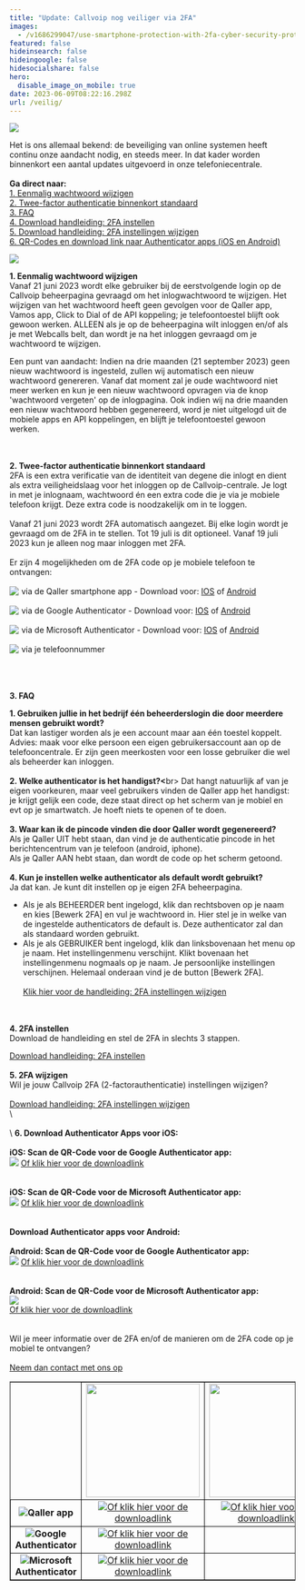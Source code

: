 ```yaml
---
title: "Update: Callvoip nog veiliger via 2FA"
images:
  - /v1686299047/use-smartphone-protection-with-2fa-cyber-security-protects-database-internet-online-personal-online-privacy-encrypted-data.jpg
featured: false
hideinsearch: false
hideingoogle: false
hidesocialshare: false
hero:
  disable_image_on_mobile: true
date: 2023-06-09T08:22:16.298Z
url: /veilig/
---
```

![](https://res.cloudinary.com/callvoip/image/upload/v1686299047/use-smartphone-protection-with-2fa-cyber-security-protects-database-internet-online-personal-online-privacy-encrypted-data.jpg)

Het is ons allemaal bekend: de beveiliging van online systemen heeft continu onze aandacht nodig, en steeds meer. In dat kader worden binnenkort een aantal updates uitgevoerd in onze telefoniecentrale.<br><br><b>Ga direct naar:</b><br><a href="#1">1. Eenmalig wachtwoord wijzigen</a><br><a href="#2">2. Twee-factor authenticatie binnenkort standaard</a><br><a href="#3">3. FAQ</a><br><a href="https://www.callvoip.nl/ondersteuning/algemeen/2fa-handleiding/" target="_blank">4. Download handleiding: 2FA instellen</a><br><a href="https://www.callvoip.nl/ondersteuning/algemeen/2fa-wijzgen/" target="_blank">5. Download handleiding: 2FA instellingen wijzigen</a><br><a href="#6">6. QR-Codes en download link naar Authenticator apps (iOS en Android)</a>

![](https://res.cloudinary.com/callvoip/image/upload/v1686299047/2fa.png)

<div id="1"><b>1. Eenmalig wachtwoord wijzigen</b></div>
Vanaf 21 juni 2023 wordt elke gebruiker bij de eerstvolgende login op de Callvoip beheerpagina gevraagd om het inlogwachtwoord te wijzigen. 
Het wijzigen van het wachtwoord heeft geen gevolgen voor de Qaller app, Vamos app, Click to Dial of de API koppeling; je telefoontoestel blijft ook gewoon werken. 
ALLEEN als je op de beheerpagina wilt inloggen en/of als je met Webcalls belt, dan wordt je na het inloggen gevraagd om je wachtwoord te wijzigen. 

Een punt van aandacht: Indien na drie maanden (21 september 2023) geen nieuw wachtwoord is ingesteld, zullen wij automatisch een nieuw wachtwoord genereren. Vanaf dat moment zal je oude wachtwoord niet meer werken en kun je een nieuw wachtwoord opvragen via de knop 'wachtwoord vergeten' op de inlogpagina. Ook indien wij na drie maanden een nieuw wachtwoord hebben gegenereerd, word je niet uitgelogd uit de mobiele apps en API koppelingen, en blijft je telefoontoestel gewoon werken. 

<div id="2"><br></div><br>
<b>2. Twee-factor authenticatie binnenkort standaard</b>
<br>
2FA is een extra verificatie van de identiteit van degene die inlogt en dient als extra veiligheidslaag voor het inloggen op de Callvoip-centrale. Je logt in met je inlognaam, wachtwoord én een extra code die je via je mobiele telefoon krijgt. Deze extra code is noodzakelijk om in te loggen.
<br><br>
Vanaf 21 juni 2023 wordt 2FA automatisch aangezet. Bij elke login wordt je gevraagd om de 2FA in te stellen. Tot 19 juli is dit optioneel. Vanaf 19 juli 2023 kun je alleen nog maar inloggen met 2FA.
<br><br>
Er zijn 4 mogelijkheden om de 2FA code op je mobiele telefoon te ontvangen:
<br><br>
<img src="https://res.cloudinary.com/callvoip/image/upload/v1686299047/qaller2fa.png" style="float:left; margin-right:5px;">via de Qaller smartphone app -  Download voor: <a href="https://apps.apple.com/nl/app/qaller/id1140548146">IOS</a> of <a href="https://play.google.com/store/apps/details?id=com.digifoon.qaller&hl=nl&pli=1">Android</a><br><br>
<img src="https://res.cloudinary.com/callvoip/image/upload/v1686299047/googleauth2.png" style="float:left; margin-right:5px;">via de Google Authenticator -  Download voor: <a href="https://apps.apple.com/us/app/google-authenticator/id388497605">IOS</a> of <a href="https://play.google.com/store/apps/details?id=com.google.android.apps.authenticator2&hl=en&gl=US">Android</a><br><br>
<img src="https://res.cloudinary.com/callvoip/image/upload/v1686299047/micro2fa.png" style="float:left; margin-right:5px;">via de Microsoft Authenticator -  Download voor: <a href="https://apps.apple.com/us/app/microsoft-authenticator/id983156458">IOS</a> of <a href="https://play.google.com/store/apps/details?id=com.azure.authenticator&hl=en&gl=US">Android</a><br><br>
<img src="https://res.cloudinary.com/callvoip/image/upload/v1686299047/phone2fa.png" style="float:left; margin-right:5px;">via je telefoonnummer<div id="3"><br></div>
<br><br>

<b>3. FAQ</b>
<br>

<b>1. Gebruiken jullie in het bedrijf één beheerderslogin die door meerdere mensen gebruikt wordt?</b><br>
   Dat kan lastiger worden als je een account maar aan één toestel koppelt.<br>
   Advies: maak voor elke persoon een eigen gebruikersaccount aan op de telefooncentrale. Er zijn geen meerkosten voor een losse gebruiker die wel als beheerder kan inloggen.
   <br><br>
<b>2. Welke authenticator is het handigst?<</b>br>
   Dat hangt natuurlijk af van je eigen voorkeuren, maar veel gebruikers vinden de Qaller app het handigst: je krijgt gelijk een code, deze staat direct op het scherm van je mobiel en evt op je smartwatch. Je hoeft niets te openen of te doen.
   <br><br>
<b>3. Waar kan ik de pincode vinden die door Qaller wordt gegenereerd? </b><br>
   Als je Qaller UIT hebt staan, dan vind je de authenticatie pincode in het berichtencentrum van je telefoon (android, iphone).<br>
   Als je Qaller AAN hebt staan, dan wordt de code op het scherm getoond. 
   <br><br>
<b>4. Kun je instellen welke authenticator als default wordt gebruikt? </b><br>
   Ja dat kan. Je kunt dit instellen op je eigen 2FA beheerpagina. <br>

* Als je als BEHEERDER bent ingelogd, klik dan rechtsboven op je naam en kies \[Bewerk 2FA] en vul je wachtwoord in. Hier stel je in welke van de ingestelde authenticators de default is. Deze authenticator zal dan als standaard worden gebruikt. <br>
* Als je als GEBRUIKER bent ingelogd, klik dan linksbovenaan het menu op je naam. Het instellingenmenu verschijnt. Klikt bovenaan het instellingenmenu nogmaals op je naam. Je persoonlijke instellingen verschijnen. Helemaal onderaan vind je de button \[Bewerk 2FA].<br><br>
<a href="https://www.callvoip.nl/ondersteuning/algemeen/2fa-wijzgen/" target="_blank">Klik hier voor de handleiding: 2FA instellingen wijzigen</a><div id="4"></div><br><br>

<b>4. 2FA instellen</b><br>
Download de handleiding en stel de 2FA in slechts 3 stappen.

<div id="5"></div><a href="https://www.callvoip.nl/ondersteuning/algemeen/2fa-handleiding/" target="_blank">Download handleiding: 2FA instellen</a>
<br><br>
<b>5. 2FA wijzigen</b><br>
Wil je jouw Callvoip 2FA (2-factorauthenticatie) instellingen wijzigen?<br><br>
<a href="https://www.callvoip.nl/ondersteuning/algemeen/2fa-wijzgen/" target="_blank">Download handleiding: 2FA instellingen wijzigen</a><div id="6"></div>\
<br><br>\
<b>6. Download Authenticator Apps voor iOS:</b><br><br>
<b>iOS: Scan de QR-Code voor de Google Authenticator app:</b><br>
<img src="https://res.cloudinary.com/callvoip/image/upload/v1686299047/screenshot_2.jpg">
<a href="https://apps.apple.com/us/app/google-authenticator/id388497605">Of klik hier voor de downloadlink</a><br><br><br>
<b>iOS: Scan de QR-Code voor de Microsoft Authenticator app:</b><br>
<img src="https://res.cloudinary.com/callvoip/image/upload/v1686299047/screenshot_3.jpg">
<a href="https://apps.apple.com/us/app/microsoft-authenticator/id983156458">Of klik hier voor de downloadlink</a><br><br><br>
<b>Download Authenticator apps voor Android:</b><br><br>
<b>Android: Scan de QR-Code voor de Google Authenticator app:</b><br>
<img src="https://res.cloudinary.com/callvoip/image/upload/v1686299047/screenshot_4.jpg">
<a href="https://play.google.com/store/apps/details?id=com.google.android.apps.authenticator2&hl=en&gl=US&pli=1">Of klik hier voor de downloadlink</a><br>
<br><br>
<b>Android: Scan de QR-Code voor de Microsoft Authenticator app:</b><br>
<img src="https://res.cloudinary.com/callvoip/image/upload/v1686299047/screenshot_5.jpg"><br>
<a href="https://play.google.com/store/apps/details?id=com.azure.authenticator&hl=en&gl=US">Of klik hier voor de downloadlink</a><br>
<br><br>
Wil je meer informatie over de 2FA en/of de manieren om de 2FA code op je mobiel te ontvangen?<br><br><a href="/contact/" target="_blank" class="button">Neem dan contact met ons op</a>

<table border="1" cellpadding="10">
<tbody>
<tr>
<td>&nbsp;</td>
<td style="border: 1px solid black;"><img src="https://res.cloudinary.com/callvoip/image/upload/v1686299047/App-Stroe.png" width="200px"></td>
<td style="border: 1px solid black;"><img src="https://res.cloudinary.com/callvoip/image/upload/v1686299047/googleplay_zhcnme.png" width="200px"></td>
</tr>
<tr>
<td style="border: 1px solid black;"><center><img src="https://res.cloudinary.com/callvoip/image/upload/v1686299047/qaller2fa.png"><b>Qaller app</b></center></td>
<td style="border: 1px solid black;"><center><img src="https://res.cloudinary.com/callvoip/image/upload/v1686299047/screenshot_39.jpg"><a href="https://apps.apple.com/nl/app/qaller/id1140548146" target="_blank">Of klik hier voor de downloadlink</a></center></td>
<td style="border: 1px solid black;"><center><img src="https://res.cloudinary.com/callvoip/image/upload/v1686299047/screenshot_40.jpg"><a href="https://play.google.com/store/apps/details?id=com.digifoon.qaller&hl=nl" target="_blank">Of klik hier voor de downloadlink</a></center></td>
</tr>
<tr>
<td style="border: 1px solid black;"><center><img src="https://res.cloudinary.com/callvoip/image/upload/v1686299047/googleauth2.png"><b>Google Authenticator</b></center></td>
<td style="border: 1px solid black;"><center><img src="https://res.cloudinary.com/callvoip/image/upload/v1686299047/screenshot_2.jpg"><a href="https://apps.apple.com/us/app/google-authenticator/id388497605" target="_blank">Of klik hier voor de downloadlink</a></center></td>
<td style="border: 1px solid black;">&nbsp;</td>
</tr>
<tr>
<td style="border: 1px solid black;"><center><img src="https://res.cloudinary.com/callvoip/image/upload/v1686299047/micro2fa.png"><b>Microsoft Authenticator</b></center></td>
<td style="border: 1px solid black;"><center><img src="https://res.cloudinary.com/callvoip/image/upload/v1686299047/screenshot_4.jpg"><a href="https://apps.apple.com/us/app/microsoft-authenticator/id983156458" target="_blank">Of klik hier voor de downloadlink</a></center></td>
<td style="border: 1px solid black;">&nbsp;</td>
</tr>
</tbody>
</table>
